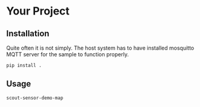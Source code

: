 # Your Project

## Installation

Quite often it is not simply. The host system has to have installed mosquitto MQTT server for the sample to function properly.

`pip install .`

## Usage

`scout-sensor-demo-map`
